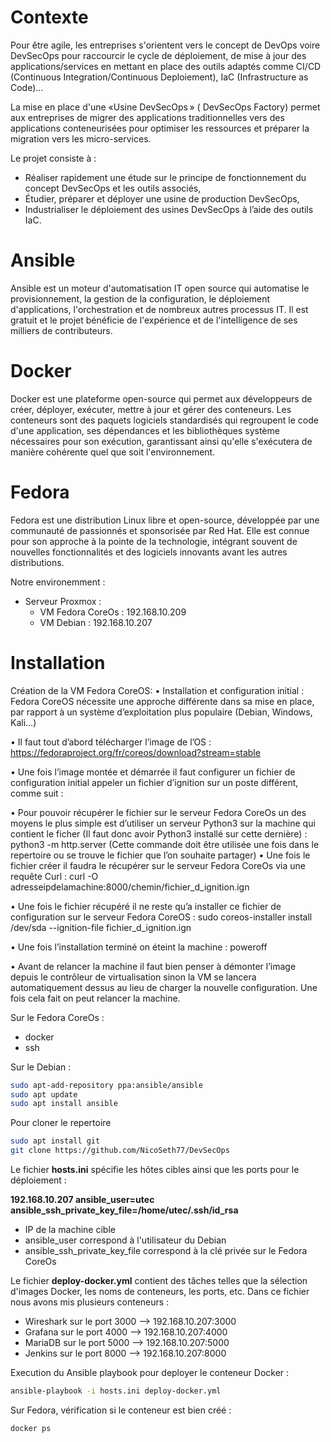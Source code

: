 # Contexte

Pour être agile, les entreprises s'orientent vers le concept de DevOps voire DevSecOps pour raccourcir le cycle de déploiement, de mise à jour des applications/services en mettant en place des outils adaptés comme CI/CD (Continuous Integration/Continuous Deploiement), IaC (Infrastructure as Code)...  

La mise en place d'une «Usine DevSecOps » ( DevSecOps Factory) permet aux entreprises de migrer des applications traditionnelles vers des applications conteneurisées pour optimiser les ressources et préparer la migration vers les micro-services. 

Le projet consiste à :

- Réaliser rapidement une étude sur le principe de fonctionnement du concept DevSecOps et les outils associés, 
- Étudier, préparer et déployer une usine de production DevSecOps, 
- Industrialiser le déploiement des usines DevSecOps à l’aide des outils IaC. 

# Ansible

Ansible est un moteur d'automatisation IT open source qui automatise le provisionnement, la gestion de la configuration, le déploiement d'applications, l'orchestration et de nombreux autres processus IT. Il est gratuit et le projet bénéficie de l'expérience et de l'intelligence de ses milliers de contributeurs. 

# Docker 

Docker est une plateforme open-source qui permet aux développeurs de créer, déployer, exécuter, mettre à jour et gérer des conteneurs. Les conteneurs sont des paquets logiciels standardisés qui regroupent le code d'une application, ses dépendances et les bibliothèques système nécessaires pour son exécution, garantissant ainsi qu'elle s'exécutera de manière cohérente quel que soit l'environnement.

# Fedora 

Fedora est une distribution Linux libre et open-source, développée par une communauté de passionnés et sponsorisée par Red Hat. Elle est connue pour son approche à la pointe de la technologie, intégrant souvent de nouvelles fonctionnalités et des logiciels innovants avant les autres distributions.

Notre environemment :

- Serveur Proxmox :
    - VM Fedora CoreOs : 192.168.10.209
    - VM Debian : 192.168.10.207

# Installation

Création de la VM Fedora CoreOS:
•	Installation et configuration initial : Fedora CoreOS nécessite une approche différente dans sa mise en place, par rapport à un système d’exploitation plus populaire (Debian, Windows, Kali...)

•	Il faut tout d’abord télécharger l’image de l’OS : https://fedoraproject.org/fr/coreos/download?stream=stable

•	Une fois l’image montée et démarrée il faut configurer un fichier de configuration initial appeler un fichier d’ignition sur un poste différent, comme suit :

•	Pour pouvoir récupérer le fichier sur le serveur Fedora CoreOs un des moyens le plus simple est d’utiliser un serveur Python3 sur la machine qui contient le ficher (Il faut donc avoir Python3 installé sur cette dernière) :
python3 -m http.server (Cette commande doit être utilisée une fois dans le repertoire ou se trouve le fichier que l’on souhaite partager)
•	Une fois le fichier créer il faudra le récupérer sur le serveur Fedora CoreOs via une requête Curl :
curl -O adresseipdelamachine:8000/chemin/fichier_d_ignition.ign

•	Une fois le fichier récupéré il ne reste qu’a installer ce fichier de configuration sur le serveur Fedora CoreOS :
sudo coreos-installer install /dev/sda --ignition-file fichier_d_ignition.ign

•	Une fois l’installation terminé on éteint la machine :
poweroff

•	Avant de relancer la machine il faut bien penser à démonter l’image depuis le contrôleur de virtualisation sinon la VM se lancera automatiquement dessus au lieu de charger la nouvelle configuration. Une fois cela fait on peut relancer la machine.

Sur le Fedora CoreOs :

- docker
- ssh


Sur le Debian :

```bash
sudo apt-add-repository ppa:ansible/ansible
sudo apt update
sudo apt install ansible
```

Pour cloner le repertoire 

```bash
sudo apt install git
git clone https://github.com/NicoSeth77/DevSecOps
```

Le fichier __hosts.ini__ spécifie les hôtes cibles ainsi que les ports pour le déploiement :

__192.168.10.207 ansible_user=utec ansible_ssh_private_key_file=/home/utec/.ssh/id_rsa__

- IP de la machine cible
- ansible_user correspond à l'utilisateur du Debian
- ansible_ssh_private_key_file correspond à la clé privée sur le Fedora CoreOs

Le fichier __deploy-docker.yml__ contient des tâches telles que la sélection d'images Docker, les noms de conteneurs, les ports, etc.
Dans ce fichier nous avons mis plusieurs conteneurs :
- Wireshark sur le port 3000 --> 192.168.10.207:3000
- Grafana sur le port 4000 --> 192.168.10.207:4000 
- MariaDB sur le port 5000 --> 192.168.10.207:5000
- Jenkins sur le port 8000 --> 192.168.10.207:8000

Execution du Ansible playbook pour deployer le conteneur Docker :

```bash
ansible-playbook -i hosts.ini deploy-docker.yml
```

Sur Fedora, vérification si le conteneur est bien créé :

```bash
docker ps
```


